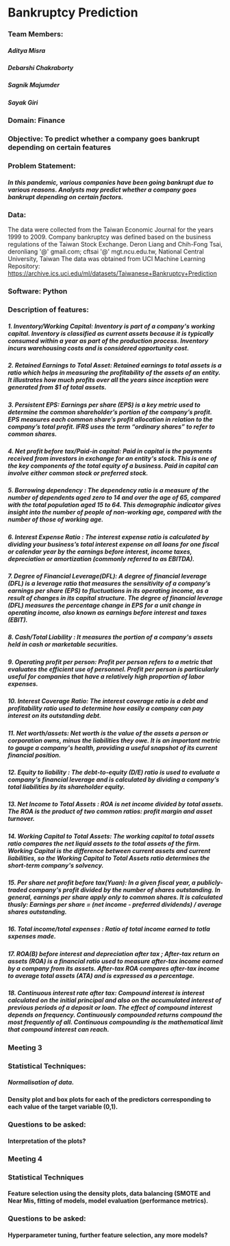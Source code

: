 # Bankruptcy Prediction
### Team Members:
##### Aditya Misra
##### Debarshi Chakraborty
##### Sagnik Majumder
##### Sayak Giri
### Domain: Finance
### Objective: To predict whether a company goes bankrupt depending on certain features



### Problem Statement: 
##### In this pandemic, various companies have been going bankrupt due to various reasons. Analysts may predict whether a company goes bankrupt depending on certain factors.




### Data: 
The data were collected from the Taiwan Economic Journal for the years 1999 to 2009. Company bankruptcy was defined based on the business regulations of the Taiwan Stock Exchange.
Deron Liang and Chih-Fong Tsai, deronliang '@' gmail.com; cftsai '@' mgt.ncu.edu.tw, National Central University, Taiwan
The data was obtained from UCI Machine Learning Repository: https://archive.ics.uci.edu/ml/datasets/Taiwanese+Bankruptcy+Prediction


### Software: Python


### Description of features:

##### 1. Inventory/Working Capital: Inventory is part of a company's working capital. Inventory is classified as current assets because it is typically consumed within a year as part of the production process. Inventory incurs warehousing costs and is considered opportunity cost.

##### 2. Retained Earnings to Total Asset: Retained earnings to total assets is a ratio which helps in measuring the profitability of the assets of an entity. It illustrates how much profits over all the years since inception were generated from $1 of total assets.

##### 3. Persistent EPS: Earnings per share (EPS) is a key metric used to determine the common shareholder’s portion of the company’s profit. EPS measures each common share’s profit allocation in relation to the company’s total profit. IFRS uses the term “ordinary shares” to refer to common shares.

##### 4. Net profit before tax/Paid-in capital: Paid in capital is the payments received from investors in exchange for an entity's stock. This is one of the key components of the total equity of a business. Paid in capital can involve either common stock or preferred stock.

##### 5. Borrowing dependency : The dependency ratio is a measure of the number of dependents aged zero to 14 and over the age of 65, compared with the total population aged 15 to 64. This demographic indicator gives insight into the number of people of non-working age, compared with the number of those of working age. 

##### 6. Interest Expense Ratio :  The interest expense ratio is calculated by dividing your business’s total interest expense on all loans for one fiscal or calendar year by the earnings before interest, income taxes, depreciation or amortization (commonly referred to as EBITDA).

##### 7. Degree of Financial Leverage(DFL): A degree of financial leverage (DFL) is a leverage ratio that measures the sensitivity of a company’s earnings per share (EPS) to fluctuations in its operating income, as a result of changes in its capital structure. The degree of financial leverage (DFL) measures the percentage change in EPS for a unit change in operating income, also known as earnings before interest and taxes (EBIT).

##### 8. Cash/Total Liability : It measures the portion of a company's assets held in cash or marketable securities.

##### 9. Operating profit per person: Profit per person refers to a metric that evaluates the efficient use of personnel. Profit per person is particularly useful for companies that have a relatively high proportion of labor expenses.

##### 10. Interest Coverage Ratio: The interest coverage ratio is a debt and profitability ratio used to determine how easily a company can pay interest on its outstanding debt.

##### 11. Net worth/assets: Net worth is the value of the assets a person or corporation owns, minus the liabilities they owe. It is an important metric to gauge a company's health, providing a useful snapshot of its current financial position.

##### 12. Equity to liability : The debt-to-equity (D/E) ratio is used to evaluate a company's financial leverage and is calculated by dividing a company’s total liabilities by its shareholder equity.

##### 13. Net Income to Total Assets : ROA is net income divided by total assets. The ROA is the product of two common ratios: profit margin and asset turnover.

##### 14. Working Capital to Total Assets: The working capital to total assets ratio compares the net liquid assets to the total assets of the firm. Working Capital is the difference between current assets and current liabilities, so the Working Capital to Total Assets ratio determines the short-term company's solvency.

##### 15. Per share net profit before tax(Yuan): In a given fiscal year, a publicly-traded company's profit divided by the number of shares outstanding. In general, earnings per share apply only to common shares. It is calculated thusly: Earnings per share = (net income - preferred dividends) / average shares outstanding.

##### 16. Total income/total expenses : Ratio of total income earned to totla sxpenses made.

##### 17. ROA(B) before interest and depreciation after tax ; After-tax return on assets (ROA) is a financial ratio used to measure after-tax income earned by a company from its assets. After-tax ROA compares after-tax income to average total assets (ATA) and is expressed as a percentage.

##### 18. Continuous interest rate after tax: Compound interest is interest calculated on the initial principal and also on the accumulated interest of previous periods of a deposit or loan. The effect of compound interest depends on frequency. Continuously compounded returns compound the most frequently of all. Continuous compounding is the mathematical limit that compound interest can reach.

### Meeting 3
### Statistical Techniques:

##### Normalisation of data.

#### Density plot and box plots for each of the predictors corresponding to each value of the target variable (0,1).

### Questions to be asked:

#### Interpretation of the plots?

### Meeting 4
### Statistical Techniques

#### Feature selection using the density plots, data balancing (SMOTE and Near Mis, fitting of models, model evaluation (performance metrics).

### Questions to be asked:

#### Hyperparameter tuning, further feature selection, any more models?



